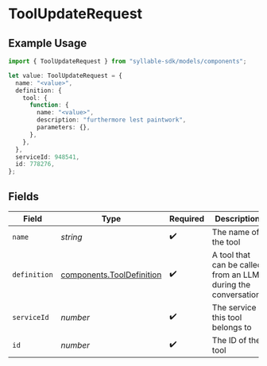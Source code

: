 # ToolUpdateRequest

## Example Usage

```typescript
import { ToolUpdateRequest } from "syllable-sdk/models/components";

let value: ToolUpdateRequest = {
  name: "<value>",
  definition: {
    tool: {
      function: {
        name: "<value>",
        description: "furthermore lest paintwork",
        parameters: {},
      },
    },
  },
  serviceId: 948541,
  id: 778276,
};
```

## Fields

| Field                                                                  | Type                                                                   | Required                                                               | Description                                                            |
| ---------------------------------------------------------------------- | ---------------------------------------------------------------------- | ---------------------------------------------------------------------- | ---------------------------------------------------------------------- |
| `name`                                                                 | *string*                                                               | :heavy_check_mark:                                                     | The name of the tool                                                   |
| `definition`                                                           | [components.ToolDefinition](../../models/components/tooldefinition.md) | :heavy_check_mark:                                                     | A tool that can be called from an LLM during the conversation.         |
| `serviceId`                                                            | *number*                                                               | :heavy_check_mark:                                                     | The service this tool belongs to                                       |
| `id`                                                                   | *number*                                                               | :heavy_check_mark:                                                     | The ID of the tool                                                     |